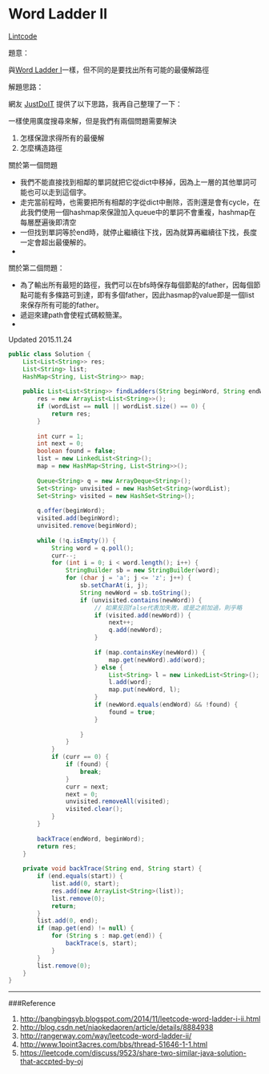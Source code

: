 # Word Ladder II

[Lintcode]()

題意：

與[Word Ladder I](unknown/word_ladder_i.md)一樣，但不同的是要找出所有可能的最優解路徑

解題思路：

網友 [JustDoIT](http://www.cnblogs.com/TenosDoIt/p/3443512.html) 提供了以下思路，我再自己整理了一下：

一樣使用廣度搜尋來解，但是我們有兩個問題需要解決

1. 怎樣保證求得所有的最優解
2. 怎麼構造路徑


關於第一個問題
* 我們不能直接找到相鄰的單詞就把它從dict中移掉，因為上一層的其他單詞可能也可以走到這個字。
* 走完當前程時，也需要把所有相鄰的字從dict中刪除，否則還是會有cycle，在此我們使用一個hashmap來保證加入queue中的單詞不會重複，hashmap在每層歷遍後即清空
* 一但找到單詞等於end時，就停止繼續往下找，因為就算再繼續往下找，長度一定會超出最優解的。
* 

關於第二個問題：
* 為了輸出所有最短的路徑，我們可以在bfs時保存每個節點的father，因每個節點可能有多條路可到達，即有多個father，因此hasmap的value即是一個list來保存所有可能的father。
* 遞迴來建path會使程式碼較簡潔。
* 

Updated 2015.11.24
```java
public class Solution {
    List<List<String>> res;
    List<String> list;
    HashMap<String, List<String>> map;
    
    public List<List<String>> findLadders(String beginWord, String endWord, Set<String> wordList) {
        res = new ArrayList<List<String>>();
        if (wordList == null || wordList.size() == 0) {
            return res;
        }
        
        int curr = 1;
        int next = 0;
        boolean found = false;
        list = new LinkedList<String>();
        map = new HashMap<String, List<String>>();
        
        Queue<String> q = new ArrayDeque<String>();
        Set<String> unvisited = new HashSet<String>(wordList);
        Set<String> visited = new HashSet<String>();
        
        q.offer(beginWord);
        visited.add(beginWord);
        unvisited.remove(beginWord);
        
        while (!q.isEmpty()) {
            String word = q.poll();
            curr--;
            for (int i = 0; i < word.length(); i++) {
                StringBuilder sb = new StringBuilder(word);
                for (char j = 'a'; j <= 'z'; j++) {
                    sb.setCharAt(i, j);
                    String newWord = sb.toString();
                    if (unvisited.contains(newWord)) {
                        // 如果反回false代表加失敗，或是之前加過，則乎略
                        if (visited.add(newWord)) {
                            next++;
                            q.add(newWord);
                        }
                        
                        if (map.containsKey(newWord)) {
                            map.get(newWord).add(word);
                        } else {
                            List<String> l = new LinkedList<String>();
                            l.add(word);
                            map.put(newWord, l);
                        }
                        if (newWord.equals(endWord) && !found) {
                            found = true;
                        }
                        
                    }
                }
            }
            if (curr == 0) {
                if (found) {
                    break;
                }
                curr = next;
                next = 0;
                unvisited.removeAll(visited);
                visited.clear();
            }
        }
        
        backTrace(endWord, beginWord);
        return res;
    }
    
    private void backTrace(String end, String start) {
        if (end.equals(start)) {
            list.add(0, start);
            res.add(new ArrayList<String>(list));
            list.remove(0);
            return;
        }
        list.add(0, end);
        if (map.get(end) != null) {
            for (String s : map.get(end)) {
                backTrace(s, start);
            }
        }
        list.remove(0);
    }
}
```

---
###Reference
1. http://bangbingsyb.blogspot.com/2014/11/leetcode-word-ladder-i-ii.html
2. http://blog.csdn.net/niaokedaoren/article/details/8884938
3. http://rangerway.com/way/leetcode-word-ladder-ii/
4. http://www.1point3acres.com/bbs/thread-51646-1-1.html
5. https://leetcode.com/discuss/9523/share-two-similar-java-solution-that-accpted-by-oj
